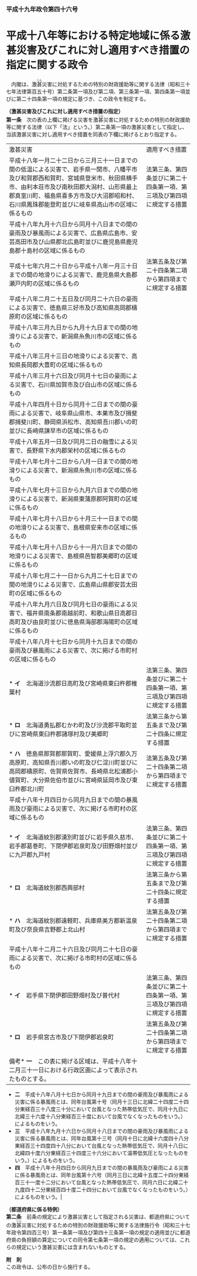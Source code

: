 ### 平成十九年政令第四十六号  
# 平成十八年等における特定地域に係る激甚災害及びこれに対し適用すべき措置の指定に関する政令  
　内閣は、激<ruby>甚<rt>じん</rt></ruby>災害に対処するための特別の財政援助等に関する法律（昭和三十七年法律第百五十号）第二条第一項及び第二項、第三条第一項、第四条第一項並びに第二十四条第一項の規定に基づき、この政令を制定する。  
  
**（激甚災害及びこれに対し適用すべき措置の指定）**  
**第一条**　次の表の上欄に掲げる災害を激<ruby>甚<rt>じん</rt></ruby>災害に対処するための特別の財政援助等に関する法律（以下「法」という。）第二条第一項の激甚災害として指定し、当該激甚災害に対し適用すべき措置を同表の下欄に掲げるとおり指定する。  

|||  
| --- | --- |  
|激甚災害|適用すべき措置|  
|平成十八年一月二十二日から三月三十一日までの間の低温による災害で、岩手県一関市、八幡平市及び和賀郡西和賀町、宮城県登米市、秋田県横手市、由利本荘市及び南秋田郡大潟村、山形県最上郡真室川町、福島県喜多方市及び大沼郡昭和村、石川県鳳珠郡能登町並びに岐阜県高山市の区域に係るもの|法第三条、第四条並びに第二十四条第一項、第三項及び第四項に規定する措置|  
|平成十八年九月十六日から同月十八日までの間の豪雨及び暴風雨による災害で、広島県広島市、安芸高田市及び山県郡北広島町並びに鹿児島県鹿児島郡十島村の区域に係るもの|  
|平成十七年六月二十日から平成十八年一月三十日までの間の地滑りによる災害で、鹿児島県大島郡瀬戸内町の区域に係るもの|法第五条及び第二十四条第二項から第四項までに規定する措置|  
|平成十八年二月二十五日及び同月二十六日の豪雨による災害で、徳島県三好市及び高知県高岡郡檮原町の区域に係るもの|  
|平成十八年三月九日から九月十九日までの間の地滑りによる災害で、新潟県糸魚川市の区域に係るもの|  
|平成十八年三月十三日の地滑りによる災害で、高知県長岡郡大豊町の区域に係るもの|  
|平成十八年三月十六日及び同月十七日の豪雨による災害で、石川県加賀市及び白山市の区域に係るもの|  
|平成十八年四月十日から同月十二日までの間の豪雨による災害で、岐阜県山県市、本巣市及び揖斐郡揖斐川町、静岡県浜松市、高知県吾川郡いの町並びに長崎県諫早市の区域に係るもの|  
|平成十八年五月一日及び同月二日の融雪による災害で、長野県下水内郡栄村の区域に係るもの|  
|平成十八年七月十二日から八月一日までの間の地滑りによる災害で、新潟県糸魚川市の区域に係るもの|  
|平成十八年七月十三日から九月六日までの間の地滑りによる災害で、新潟県東蒲原郡阿賀町の区域に係るもの|  
|平成十八年七月十八日から十月三十一日までの間の地滑りによる災害で、島根県安来市の区域に係るもの|  
|平成十八年七月十八日から十一月六日までの間の地滑りによる災害で、島根県邑智郡美郷町の区域に係るもの|  
|平成十八年七月二十一日から九月二十七日までの間の地滑りによる災害で、広島県山県郡安芸太田町の区域に係るもの|  
|平成十八年九月六日及び同月七日の豪雨による災害で、福井県南条郡南越前町、和歌山県日高郡日高町及び由良町並びに徳島県海部郡海陽町の区域に係るもの|  
|平成十八年八月十七日から同月十九日までの間の豪雨及び暴風雨による災害で、次に掲げる市町村の区域に係るもの||  
|* **イ**　北海道沙流郡日高町及び宮崎県東臼杵郡椎葉村|法第三条、第四条並びに第二十四条第一項、第三項及び第四項に規定する措置|  
|* **ロ**　北海道勇払郡むかわ町及び沙流郡平取町並びに宮崎県東臼杵郡諸塚村及び美郷町|法第三条から第五条まで及び第二十四条に規定する措置|  
|* **ハ**　徳島県那賀郡那賀町、愛媛県上浮穴郡久万高原町、高知県吾川郡いの町及び仁淀川町並びに高岡郡檮原町、佐賀県佐賀市、長崎県北松浦郡小値賀町、大分県佐伯市並びに宮崎県延岡市及び東臼杵郡北川町|法第五条及び第二十四条第二項から第四項までに規定する措置|  
|平成十八年十月四日から同月九日までの間の暴風雨及び豪雨による災害で、次に掲げる市町村の区域に係るもの||  
|* **イ**　北海道紋別郡湧別町並びに岩手県久慈市、岩手郡葛巻町、下閉伊郡岩泉町及び田野畑村並びに九戸郡九戸村|法第三条、第四条並びに第二十四条第一項、第三項及び第四項に規定する措置|  
|* **ロ**　北海道紋別郡西興部村|法第三条から第五条まで及び第二十四条に規定する措置|  
|* **ハ**　北海道紋別郡遠軽町、兵庫県美方郡新温泉町及び奈良県吉野郡上北山村|法第五条及び第二十四条第二項から第四項までに規定する措置|  
|平成十八年十二月二十六日及び同月二十七日の豪雨による災害で、次に掲げる市町村の区域に係るもの||  
|* **イ**　岩手県下閉伊郡田野畑村及び普代村|法第三条、第四条並びに第二十四条第一項、第三項及び第四項に規定する措置|  
|* **ロ**　岩手県宮古市及び下閉伊郡岩泉町|法第五条及び第二十四条第二項から第四項までに規定する措置|  
|備考* **一**　この表に掲げる区域は、平成十八年十二月三十一日における行政区画によって表示されたものとする。  
* **二**　平成十八年八月十七日から同月十九日までの間の豪雨及び暴風雨による災害に係る暴風雨とは、同年台風第十号（同月十三日に北緯二十四度二十四分東経百三十八度三十分において台風となった熱帯低気圧で、同月十九日に北緯三十六度十八分東経百三十度において台風でなくなったものをいう。）によるものをいう。  
* **三**　平成十八年九月十六日から同月十八日までの間の豪雨及び暴風雨による災害に係る暴風雨とは、同年台風第十三号（同月十日に北緯十六度四十八分東経百三十四度四十八分において台風となった熱帯低気圧で、同月十八日に北緯四十度六分東経百三十四度三十六分において温帯低気圧となったものをいう。）によるものをいう。  
* **四**　平成十八年十月四日から同月九日までの間の暴風雨及び豪雨による災害に係る暴風雨とは、同年台風第十六号（同月三日に北緯十五度二十四分東経百三十一度十二分において台風となった熱帯低気圧で、同月六日に北緯二十九度四十二分東経百四十度二十四分において台風でなくなったものをいう。）によるものをいう。|  
  
  
**（都道府県に係る特例）**  
**第二条**　前条の規定により激甚災害として指定される災害は、都道府県についての激<ruby>甚<rt>じん</rt></ruby>災害に対処するための特別の財政援助等に関する法律施行令（昭和三十七年政令第四百三号）第一条第一項及び第四十三条第一項の規定の適用並びに都道府県の負担額の算定についての同令第七条第一項の規定の適用については、これらの規定にいう激甚災害には含まれないものとする。  
  
**附　則**  
この政令は、公布の日から施行する。  
  
